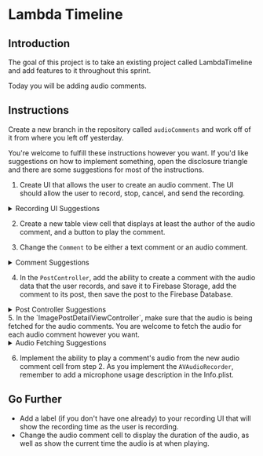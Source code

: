 # Lambda Timeline

## Introduction

The goal of this project is to take an existing project called LambdaTimeline and add features to it throughout this sprint. 

Today you will be adding audio comments.

## Instructions

Create a new branch in the repository called `audioComments` and work off of it from where you left off yesterday.

You're welcome to fulfill these instructions however you want. If you'd like suggestions on how to implement something, open the disclosure triangle and there are some suggestions for most of the instructions.

1. Create UI that allows the user to create an audio comment. The UI should allow the user to record, stop, cancel, and send the recording.
<details><summary>Recording UI Suggestions</summary>
<p>

- In the `ImagePostDetailViewController`, change the `createComment` action to allow the user select whether they want to make a text comment or an audio comment, then create a new view controller with the required UI. The view controller could be presented modally or as a popover.

- Alternatively, you could modify the `ImagePostDetailViewController` to hold the audio recording UI.

</p>
</details>

2. Create a new table view cell that displays at least the author of the audio comment, and a button to play the comment.

3. Change the `Comment` to be either a text comment or an audio comment.

<details><summary>Comment Suggestions</summary>
<p>

- In the `Comment` object, change the `text`'s type to be an optional string, and create a new `audioURL: URL?` variable as well. Modify the `dictionaryRepresentation` and the `init?(dictionary: ...)` to accomodate the `audioURL` and the now optional `text` string.

</p>
</details>

4. In the `PostController`, add the ability to create a comment with the audio data that the user records, and save it to Firebase Storage, add the comment to its post, then save the post to the Firebase Database.

<details><summary>Post Controller Suggestions</summary>
<p>

- Create a separate function to create a comment with the audio data.
- You can very easily change the `store` method to instead take in data and a `StorageReference` to accomodate for storing both Post media data and now the audio data as well.

</p>
</details>
5. In the `ImagePostDetailViewController`, make sure that the audio is being fetched for the audio comments. You are welcome to fetch the audio for each audio comment however you want.

<details><summary>Audio Fetching Suggestions</summary>
<p>

- You can implement the audio fetching similar to the way images are fetched on the `PostsCollectionViewController` by using operations, an operation queue, and a new cache. Make a new subclass of `ConcurrentOperation` that fetches audio using the comment's `audioURL` and a `URLSessionDataTask`.

</p>
</details>

6. Implement the ability to play a comment's audio from the new audio comment cell from step 2. As you implement the `AVAudioRecorder`, remember to add a microphone usage description in the Info.plist.

## Go Further

- Add a label (if you don't have one already) to your recording UI that will show the recording time as the user is recording.
- Change the audio comment cell to display the duration of the audio, as well as show the current time the audio is at when playing.
